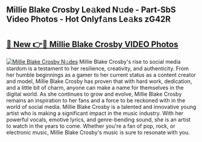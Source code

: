 ## Millie Blake Crosby Le𝚊ked N𝚞de - Part-SbS Video Photos - Hot Onlyf𝚊ns Le𝚊ks zG42R

# <h2><a href="http://ab18605.deff.icu/?id=Millie+Blake+Crosby">🔗 New 👉🔴 Millie Blake Crosby VIDEO Photos</a></h2>

[![Millie Blake Crosby N𝚞des](https://i.imgur.com/rIISA9y.gif)](http://ab18605.deff.icu/?id=Millie+Blake+Crosby)
Millie Blake Crosby's rise to social media stardom is a testament to her resilience, creativity, and authenticity. From her humble beginnings as a gamer to her current status as a content creator and model, Millie Blake Crosby has proven that with hard work, dedication, and a little bit of charm, anyone can make a name for themselves in the digital world. As she continues to grow and evolve, Millie Blake Crosby remains an inspiration to her fans and a force to be reckoned with in the world of social media. Millie Blake Crosby is a talented and innovative young artist who is making a significant impact in the music industry. With her powerful vocals, emotive lyrics, and genre-bending sound, she is an artist to watch in the years to come. Whether you're a fan of pop, rock, or electronic music, Millie Blake Crosby's music is sure to resonate with you.
